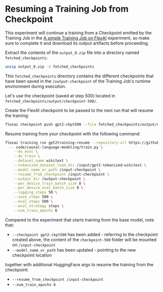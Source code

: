 # Resuming a Training Job from Checkpoint

This experiment will continue a training from a Checkpoint emitted by the Training Job in the [A simple Training Job on FlexAI](/experiments/running-a-simple-training-job/README.md) experiment, so make sure to complete it and download its output artifacts before proceeding.

Extract the contents of the `output_0.zip` file into a directory named `fetched_checkpoints`:

```bash
unzip output_0.zip -d fetched_checkpoints
```

This `fetched_checkpoints` directory contains the different checkpoints that have been saved in the `/output-checkpoint` of the Training Job's runtime environment during execution.

Let's use the checkpoint (saved at step 500) located in `fetched_checkpoints/output/checkpoint-500/`.

Create the FlexAI checkpoint to be passed to the next run that will resume the training:

```bash
flexai checkpoint push gpt2-ckpt500 --file fetched_checkpoints/output/checkpoint-500
```

Resume training from your checkpoint with the following command:

```bash
flexai training run gpt2training-resume --repository-url https://github.com/flexaihq/blueprints --dataset gpt2-tokenized-wikitext --checkpoint gpt2-ckpt500 --requirements-path code/causal-language-modeling/requirements.txt \
  -- code/causal-language-modeling/train.py \
    --do_eval \
    --do_train \
    --dataset_name wikitext \
    --tokenized_dataset_load_dir /input/gpt2-tokenized-wikitext \
    --model_name_or_path /input-checkpoint \
    --resume_from_checkpoint /input-checkpoint \
    --output_dir /output-checkpoint \
    --per_device_train_batch_size 8 \
    --per_device_eval_batch_size 8 \
    --logging_steps 50 \
    --save_steps 500 \
    --eval_steps 500 \
    --eval_strategy steps \
    --num_train_epochs 6
```

Compared to the experiment that starts training from the base model, note that:

- `--checkpoint gpt2-ckpt500` has been added - referring to the checkpoint created above, the content of the `checkpoint-500` folder will be mounted on `/input-checkpoint`
- `--model_name_or_path` has been updated - pointing to the new checkpoint location

together with additional HuggingFace args to resume the training from the checkpoint:

- `--resume_from_checkpoint /input-checkpoint`
- `--num_train_epochs 6`
